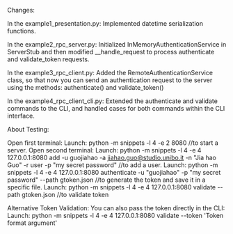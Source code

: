Changes:

In the example1_presentation.py:
Implemented datetime serialization functions.

In the example2_rpc_server.py:
Initialized InMemoryAuthenticationService in ServerStub and then modified __handle_request to process authenticate and validate_token requests.

In the example3_rpc_client.py:
Added the RemoteAuthenticationService class, so that now you can send an authentication request to the server using the methods: authenticate() and validate_token()

In the example4_rpc_client_cli.py:
Extended the authenticate and validate commands to the CLI, and handled cases for both commands within the CLI interface.

About Testing:

Open first terminal:
Launch: python -m snippets -l 4 -e 2 8080 //to start a server.
Open second terminal:
Launch: python -m snippets -l 4 -e 4 127.0.0.1:8080 add -u guojiahao -a jiahao.guo@studio.unibo.it -n "Jia hao Guo" -r user -p "my secret password" //to add a user.
Launch: python -m snippets -l 4 -e 4 127.0.0.1:8080 authenticate -u "guojiahao" -p "my secret password" --path gtoken.json //to generate the token and save it in a specific file.
Launch: python -m snippets -l 4 -e 4 127.0.0.1:8080 validate --path gtoken.json //to validate token

Alternative Token Validation:
You can also pass the token directly in the CLI:
Launch: python -m snippets -l 4 -e 4 127.0.0.1:8080 validate --token 'Token format argument'
